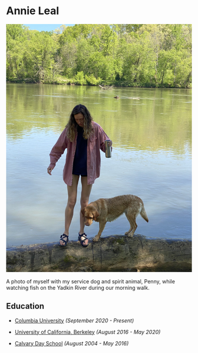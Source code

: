 # Annie Leal

![An image of a woman exploring a river with her dog](Annie_Penny_Yadkin.jpg)

A photo of myself with my service dog and spirit animal, Penny, while watching fish on the Yadkin River during our morning walk.

## Education

- [Columbia University](https://www.columbia.edu) *(September 2020 - Present)*

- [University of California, Berkeley](https://www.berkeley.edu) *(August 2016 - May 2020)*

- [Calvary Day School](https://www.calvaryday.school) *(August 2004 - May 2016)* 